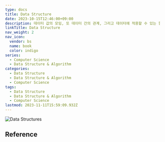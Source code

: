 ```yaml
---
type: docs
title: Data Structure
date: 2023-10-15T12:46:00+09:00
description: 데이터 값의 모임, 또 데이터 간의 관계, 그리고 데이터에 적용할 수 있는 함수나 명령
linkTitle: Data Structure
nav_weight: 2
nav_icon:
  vendor: bs
  name: book
  color: indigo
series:
  - Computer Science
  - Data Structure & Algorithm
categories:
  - Data Structure
  - Data Structure & Algorithm
  - Computer Science
tags:
  - Data Structure
  - Data Structure & Algorithm
  - Computer Science
lastmod: 2023-11-11T15:59:09.932Z
---
```


![Data Structures](/computer-science/data-structures.png#center)

## Reference
